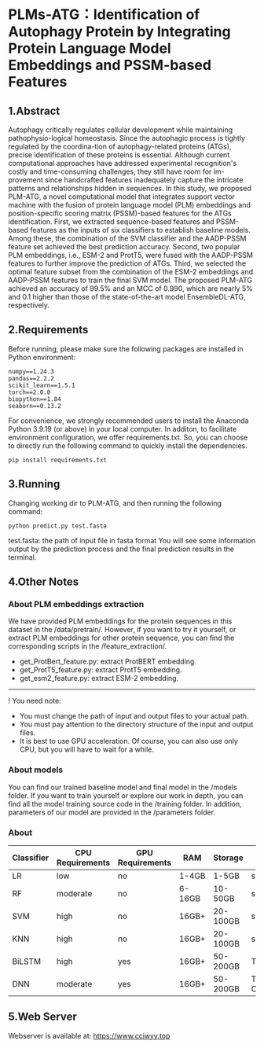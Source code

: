 # PLMs-ATG：Identification of Autophagy Protein by Integrating Protein Language Model Embeddings and PSSM-based Features
## 1.Abstract
Autophagy critically regulates cellular development while maintaining pathophysio-logical homeostasis. Since the autophagic process is tightly regulated by the coordina-tion of autophagy-related proteins (ATGs), precise identification of these proteins is essential. Although current computational approaches have addressed experimental recognition's costly and time-consuming challenges, they still have room for im-provement since handcrafted features inadequately capture the intricate patterns and relationships hidden in sequences. In this study, we proposed PLM-ATG, a novel computational model that integrates support vector machine with the fusion of protein language model (PLM) embeddings and position-specific scoring matrix (PSSM)-based features for the ATGs identification. First, we extracted sequence-based features and PSSM-based features as the inputs of six classifiers to establish baseline models. Among these, the combination of the SVM classifier and the AADP-PSSM feature set achieved the best prediction accuracy. Second, two popular PLM embeddings, i.e., ESM-2 and ProtT5, were fused with the AADP-PSSM features to further improve the prediction of ATGs. Third, we selected the optimal feature subset from the combination of the ESM-2 embeddings and AADP-PSSM features to train the final SVM model. The proposed PLM-ATG achieved an accuracy of 99.5% and an MCC of 0.990, which are nearly 5% and 0.1 higher than those of the state-of-the-art model EnsembleDL-ATG, respectively.
## 2.Requirements
Before running, please make sure the following packages are installed in Python environment:
```
numpy==1.24.3
pandas==2.2.2
scikit_learn==1.5.1
torch==2.0.0
biopython==1.84
seaborn==0.13.2
```
For convenience, we strongly recommended users to install the Anaconda Python 3.9.19 (or above) in your local computer.
In additon, to facilitate environment configuration, we offer requirements.txt. So, you can choose to directly run the following command to quickly install the dependencies.
```
pip install requirements.txt
```
## 3.Running
Changing working dir to PLM-ATG, and then running the following command:
```
python predict.py test.fasta
```
test.fasta: the path of input file in fasta format
You will see some information output by the prediction process and the final prediction results in the terminal.
## 4.Other Notes
### About PLM embeddings extraction
We have provided PLM embeddings for the protein sequences in this dataset in the /data/pretrain/. However, if you want to try it yourself, or extract PLM embeddings for other protein sequence, you can find the corresponding scripts in the /feature_extraction/.
- get_ProtBert_feature.py: extract ProtBERT embedding.
- get_ProtT5_feature.py: extract ProtT5 embedding.
- get_esm2_feature.py: extract ESM-2 embedding.
---
! You need note:
- You must change the path of input and output files to your actual path.
- You must pay attention to the directory structure of the input and output files.
- It is best to use GPU acceleration. Of course, you can also use only CPU, but you will have to wait for a while.
### About models
You can find our trained baseline model and final model in the /models folder. 
If you want to train yourself or explore our work in depth, you can find all the model training source code in the /training folder. 
In addition, parameters of our model are provided in the /parameters folder.
### About 
| Classifier   | CPU Requirements  | GPU Requirements  | RAM      | Storage         |  other     |
|--------------|-----------|------------|--------------|--------------|---------------------------------|
| LR | low        | no         | 1-4GB        | 1-5GB        | scikit-learn                     |
| RF | moderate     | no         | 6-16GB       | 10-50GB      | scikit-learn           |
| SVM| high        | no         | 16GB+        | 20-100GB     | scikit-learn                |
| KNN   | high        | no         | 16GB+        | 20-100GB     |scikit-learn              |
| BiLSTM | high        | yes         | 16GB+        | 50-200GB     | TensorFlow/PyTorch                |
| DNN | moderate  | yes         | 16GB+        | 50-200GB     | TensorFlow/PyTorch, CUDA       |

## 5.Web Server
Webserver is available at: https://www.cciwyy.top

